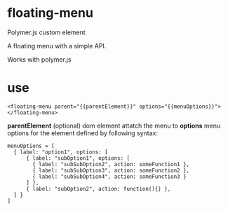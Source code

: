 floating-menu
=============

Polymer.js custom element

A floating menu with a simple API.

Works with polymer.js

use
===
```<floating-menu parent="{{parentElement}}" options="{{menuOptions}}"></floating-menu>```

**parentElement** (optional) dom element attatch the menu to
**options** menu options for the element defined by following syntax:

```
menuOptions = [
  { label: "option1", options: [
      { label: "subOption1", options: [
        { label: "subSubOption2", action: someFunction1 },
        { label: "subSubOption3", action: someFunction2 },
        { label: "subSubOption4", action: someFunction3 }
      ] },
      { label: "subOption2", action: function(){} },
  ] }
]
```